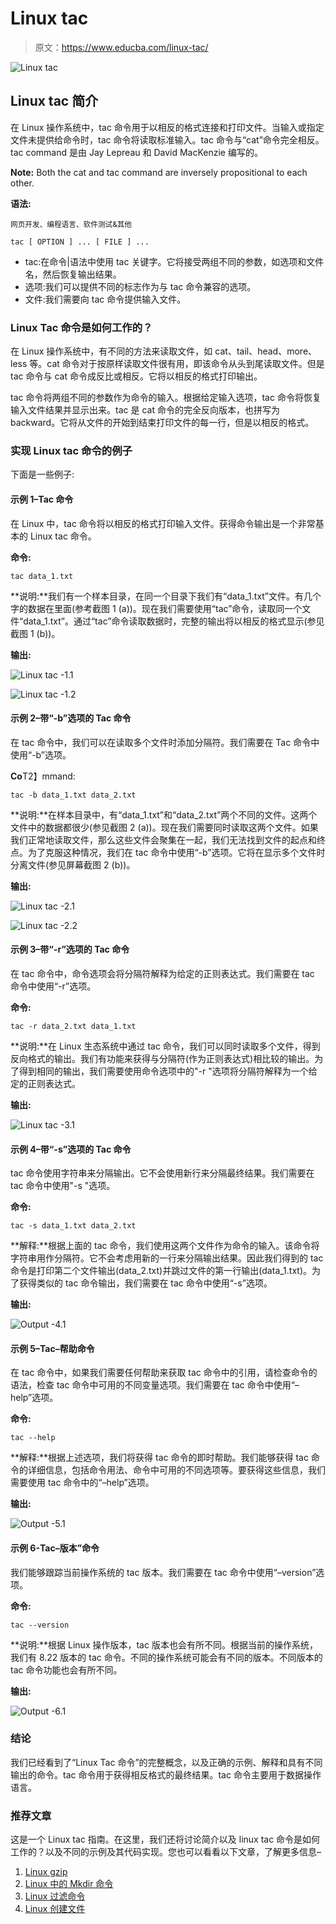 # Linux tac

> 原文：<https://www.educba.com/linux-tac/>

![Linux tac](img/4f845fc6ab4e939563da4e2f6671e5f0.png)



## Linux tac 简介

在 Linux 操作系统中，tac 命令用于以相反的格式连接和打印文件。当输入或指定文件未提供给命令时，tac 命令将读取标准输入。tac 命令与“cat”命令完全相反。tac command 是由 Jay Lepreau 和 David MacKenzie 编写的。

**Note:** Both the cat and tac command are inversely propositional to each other.

**语法:**

<small>网页开发、编程语言、软件测试&其他</small>

`tac [ OPTION ] ... [ FILE ] ...`

*   tac:在命令|语法中使用 tac 关键字。它将接受两组不同的参数，如选项和文件名，然后恢复输出结果。
*   选项:我们可以提供不同的标志作为与 tac 命令兼容的选项。
*   文件:我们需要向 tac 命令提供输入文件。

### Linux Tac 命令是如何工作的？

在 Linux 操作系统中，有不同的方法来读取文件，如 cat、tail、head、more、less 等。cat 命令对于按原样读取文件很有用，即该命令从头到尾读取文件。但是 tac 命令与 cat 命令成反比或相反。它将以相反的格式打印输出。

tac 命令将两组不同的参数作为命令的输入。根据给定输入选项，tac 命令将恢复输入文件结果并显示出来。tac 是 cat 命令的完全反向版本，也拼写为 backward。它将从文件的开始到结束打印文件的每一行，但是以相反的格式。

### 实现 Linux tac 命令的例子

下面是一些例子:

#### 示例 1–Tac 命令

在 Linux 中，tac 命令将以相反的格式打印输入文件。获得命令输出是一个非常基本的 Linux tac 命令。

**命令:**

`tac data_1.txt`

**说明:**我们有一个样本目录，在同一个目录下我们有“data_1.txt”文件。有几个字的数据在里面(参考截图 1 (a))。现在我们需要使用“tac”命令，读取同一个文件“data_1.txt”。通过“tac”命令读取数据时，完整的输出将以相反的格式显示(参见截图 1 (b))。

**输出:**

![Linux tac -1.1](img/24f8c7cb8c27ee8e138c1d18256a663a.png)



![Linux tac -1.2](img/a865afdc4a10d4ef871ffa931aaf50f9.png)



#### 示例 2–带“-b”选项的 Tac 命令

在 tac 命令中，我们可以在读取多个文件时添加分隔符。我们需要在 Tac 命令中使用“-b”选项。

**Co**T2】mmand:

`tac -b data_1.txt data_2.txt`

**说明:**在样本目录中，有“data_1.txt”和“data_2.txt”两个不同的文件。这两个文件中的数据都很少(参见截图 2 (a))。现在我们需要同时读取这两个文件。如果我们正常地读取文件，那么这些文件会聚集在一起，我们无法找到文件的起点和终点。为了克服这种情况，我们在 tac 命令中使用“-b”选项。它将在显示多个文件时分离文件(参见屏幕截图 2 (b))。

**输出:**

![Linux tac -2.1](img/0b6ce1dcf17c1b6540a9181f19072d3a.png)



![Linux tac -2.2](img/63993796e2cbfb0b4c41652857b852aa.png)



#### 示例 3–带“-r”选项的 Tac 命令

在 tac 命令中，命令选项会将分隔符解释为给定的正则表达式。我们需要在 tac 命令中使用“-r”选项。

**命令:**

`tac -r data_2.txt data_1.txt`

**说明:**在 Linux 生态系统中通过 tac 命令，我们可以同时读取多个文件，得到反向格式的输出。我们有功能来获得与分隔符(作为正则表达式)相比较的输出。为了得到相同的输出，我们需要使用命令选项中的"-r "选项将分隔符解释为一个给定的正则表达式。

**输出:**

![Linux tac -3.1](img/298041ff3918edfc2eb1312d804ea96d.png)



#### 示例 4–带“-s”选项的 Tac 命令

tac 命令使用字符串来分隔输出。它不会使用新行来分隔最终结果。我们需要在 tac 命令中使用"-s "选项。

**命令:**

`tac -s data_1.txt data_2.txt`

**解释:**根据上面的 tac 命令，我们使用这两个文件作为命令的输入。该命令将字符串用作分隔符。它不会考虑用新的一行来分隔输出结果。因此我们得到的 tac 命令是打印第二个文件输出(data_2.txt)并跳过文件的第一行输出(data_1.txt)。为了获得类似的 tac 命令输出，我们需要在 tac 命令中使用“-s”选项。

**输出:**

![Output -4.1](img/57cebdfe74f36578bb59b38ff1e4cf65.png)



#### 示例 5–Tac–帮助命令

在 tac 命令中，如果我们需要任何帮助来获取 tac 命令中的引用，请检查命令的语法，检查 tac 命令中可用的不同变量选项。我们需要在 tac 命令中使用“–help”选项。

**命令:**

`tac --help`

**解释:**根据上述选项，我们将获得 tac 命令的即时帮助。我们能够获得 tac 命令的详细信息，包括命令用法、命令中可用的不同选项等。要获得这些信息，我们需要使用 tac 命令中的“–help”选项。

**输出:**

![Output -5.1](img/753d7fbcc1e3a0fd9a13125523fa1ba3.png)



#### 示例 6-Tac–版本”命令

我们能够跟踪当前操作系统的 tac 版本。我们需要在 tac 命令中使用“–version”选项。

**命令:**

`tac --version`

**说明:**根据 Linux 操作版本，tac 版本也会有所不同。根据当前的操作系统，我们有 8.22 版本的 tac 命令。不同的操作系统可能会有不同的版本。不同版本的 tac 命令功能也会有所不同。

**输出:**

![Output -6.1](img/b7320f300632b7416c04d37ba8d609ac.png)



### 结论

我们已经看到了“Linux Tac 命令”的完整概念，以及正确的示例、解释和具有不同输出的命令。tac 命令用于获得相反格式的最终结果。tac 命令主要用于数据操作语言。

### 推荐文章

这是一个 Linux tac 指南。在这里，我们还将讨论简介以及 linux tac 命令是如何工作的？以及不同的示例及其代码实现。您也可以看看以下文章，了解更多信息–

1.  [Linux gzip](https://www.educba.com/linux-gzip/)
2.  [Linux 中的 Mkdir 命令](https://www.educba.com/mkdir-command-in-linux/)
3.  [Linux 过滤命令](https://www.educba.com/linux-filter-commands/)
4.  [Linux 创建文件](https://www.educba.com/linux-create-file/)





